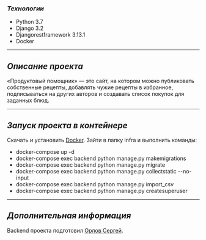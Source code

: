 ### *Технологии*
- Python 3.7
- Django 3.2
- Djangorestframework 3.13.1
- Docker
___

## *Описание проекта*
«Продуктовый помощник» — это сайт, на котором можно публиковать собственные рецепты,
добавлять чужие рецепты в избранное, подписываться на других авторов и создавать список покупок для заданных блюд.
___


## *Запуск проекта в контейнере*
Скачать и установить [Docker](https://www.docker.com/).
Зайти в папку infra и выполнить команды:
- docker-compose up -d
- docker-compose exec backend python manage.py makemigrations
- docker-compose exec backend python manage.py migrate
- docker-compose exec backend python manage.py collectstatic --no-input
- docker-compose exec backend python manage.py import_csv
- docker-compose exec backend python manage.py createsuperuser
___

## *Дополнительная информация*

Backend проекта подготовил [Орлов Сергей](https://github.com/sergio7523).
